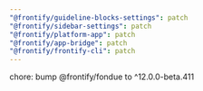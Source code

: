 ```yaml
---
"@frontify/guideline-blocks-settings": patch
"@frontify/sidebar-settings": patch
"@frontify/platform-app": patch
"@frontify/app-bridge": patch
"@frontify/frontify-cli": patch
---
```


chore: bump @frontify/fondue to ^12.0.0-beta.411
